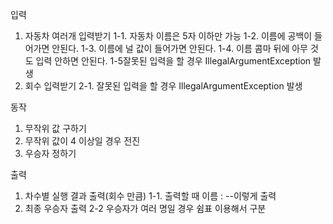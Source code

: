 입력
1. 자동차 여러개 입력받기
   1-1. 자동차 이름은 5자 이하만 가능
   1-2. 이름에 공백이 들어가면 안된다.
   1-3. 이름에 널 값이 들어가면 안된다.
   1-4. 이름 콤마 뒤에 아무 것도 입력 안하면 안된다.
   1-5잘못된 입력을 할 경우 IllegalArgumentException 발생
2. 회수 입력받기
    2-1. 잘못된 입력을 할 경우 IllegalArgumentException 발생

동작
1. 무작위 값 구하기
2. 무작위 값이 4 이상일 경우 전진
3. 우승자 정하기

출력
1. 차수별 실행 결과 출력(회수 만큼)
   1-1. 출력할 때 이름 : --이렇게 출력
2. 최종 우승자 출력
   2-2 우승자가 여러 명일 경우 쉼표 이용해서 구분
